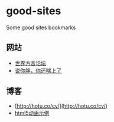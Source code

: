 # good-sites
Some good sites bookmarks

## 网站

- [世界方言论坛](https://forum.wordreference.com/)
- [说你胖，你还喘上了](https://forum.wordreference.com/threads/%E8%AF%B4%E4%BD%A0%E8%83%96%E4%BD%A0%E8%BF%98%E5%96%98%E4%B8%8A%E4%BA%86.3601287/)

## 博客

- [http://hotu.co/cv/](http://hotu.co/cv/)
- [html5动画示例](http://gnipbao.github.io/h5-test/menu.html)
